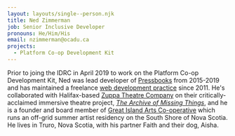 ```yaml
---
layout: layouts/single--person.njk
title: Ned Zimmerman
job: Senior Inclusive Developer
pronouns: He/Him/His
email: nzimmerman@ocadu.ca
projects:
  - Platform Co-op Development Kit
---
```

Prior to joing the IDRC in April 2019 to work on the Platform Co-op Development Kit, Ned was lead developer of [Pressbooks](https://pressbooks.org) from 2015-2019 and has maintained a freelance [web development practice](https://bight.dev) since 2011. He's collaborated with Halifax-based [Zuppa Theatre Company](https://zuppatheatre.com) on their critically-acclaimed immersive theatre project, [_The Archive of Missing Things_](https://zuppatheatre.com/show/the-archive-of-missing-things/), and he is a founder and board member of [Great Island Arts Co-operative](https://greatislandarts.ca) which runs an off-grid summer artist residency on the South Shore of Nova Scotia. He lives in Truro, Nova Scotia, with his partner Faith and their dog, Aisha.
